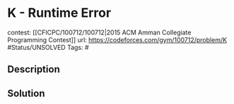 # K - Runtime Error

contest: [[CFICPC/100712/100712|2015 ACM Amman Collegiate Programming Contest]]
url: https://codeforces.com/gym/100712/problem/K
#Status/UNSOLVED
Tags: #

## Description

## Solution

